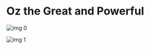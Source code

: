 # Oz the Great and Powerful

![img 0](https://i.imgur.com/oVFVYhX.jpg)

![img 1](https://i.imgur.com/vd3QhAS.jpg)

